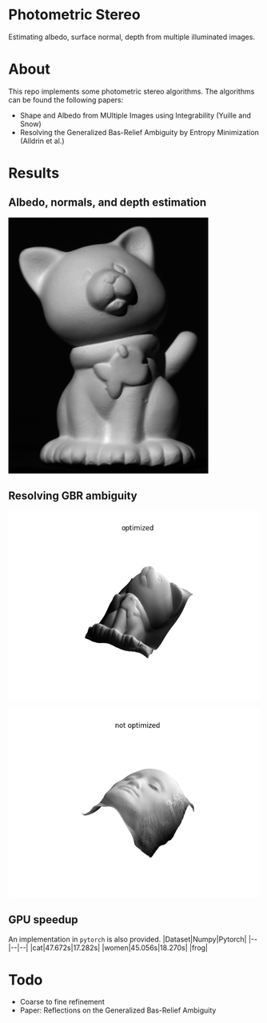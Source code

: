 # Photometric Stereo
Estimating albedo, surface normal, depth from multiple illuminated images.

# About
This repo implements some photometric stereo algorithms. The algorithms can be found the following papers:
- Shape and Albedo from MUltiple Images using Integrability (Yuille and Snow)
- Resolving the Generalized Bas-Relief Ambiguity by Entropy Minimization (Alldrin et al.)

# Results
## Albedo, normals, and depth estimation
![est](./results/result.gif)

## Resolving GBR ambiguity
![gbr](./results/gbr_comparison_cat.gif)

![gbr](./results/gbr_comparison_women.gif)

## GPU speedup
An implementation in `pytorch` is also provided.
|Dataset|Numpy|Pytorch|
|--|--|--|
|cat|47.672s|17.282s|
|women|45.056s|18.270s|
|frog|


# Todo
- Coarse to fine refinement
- Paper: Reflections on the Generalized Bas-Relief Ambiguity
